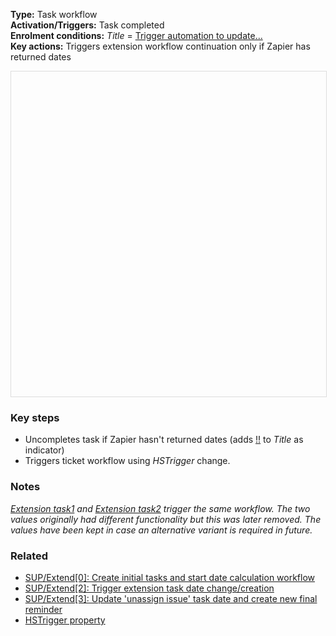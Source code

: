 **Type:** Task workflow  
**Activation/Triggers:** Task completed  
**Enrolment conditions:** *Title* = <u>Trigger automation to update...</u>  
**Key actions:** Triggers extension workflow continuation only if Zapier has returned dates  

<div id="viewer" style="width:100%;height:520px;border:1px solid #ddd;"></div>
<script src="https://cdn.jsdelivr.net/npm/openseadragon@4.1/build/openseadragon/openseadragon.min.js"></script>
<script>
  document.addEventListener('DOMContentLoaded', function () {
    var basePath = window.location.pathname.replace(/\/workflows\/.*/, '/');
    var imgUrl = basePath + "images/SUP-Extend-1-Trigger-workflow-to-update-dates-for-tasks.png";
    OpenSeadragon({ id: "viewer", prefixUrl: "https://cdn.jsdelivr.net/npm/openseadragon@4.1/build/openseadragon/images/", tileSources: { type: "image", url: imgUrl, buildPyramid: false }, showNavigator: true, showZoomControl: true, showHomeControl: true, showFullPageControl: false });
  });
</script>

### Key steps  
- Uncompletes task if Zapier hasn't returned dates (adds <u>!!</u> to *Title* as indicator)  
- Triggers ticket workflow using *HSTrigger* change.  

### Notes  
<i><u>Extension task1</u> and <u>Extension task2</u> trigger the same workflow. The two values originally had different functionality but this was later removed. The values have been kept in case an alternative variant is required in future.</i>  

### Related  
- [SUP/Extend[0]: Create initial tasks and start date calculation workflow](../workflows/SUP-Extend-0-Create-initial-tasks-and-start-date-calculation-workflow.md)  
- [SUP/Extend[2]: Trigger extension task date change/creation](../workflows/SUP-Extend-2-Trigger-extension-task-date-change-creation.md)  
- [SUP/Extend[3]: Update 'unassign issue' task date and create new final reminder](../workflows/SUP-Extend-3-Update-unassign-issue-task-date-and-create-new-final-reminder.md)  
- [HSTrigger property](../articles/Workflow-internal-properties.md#hstrigger)
